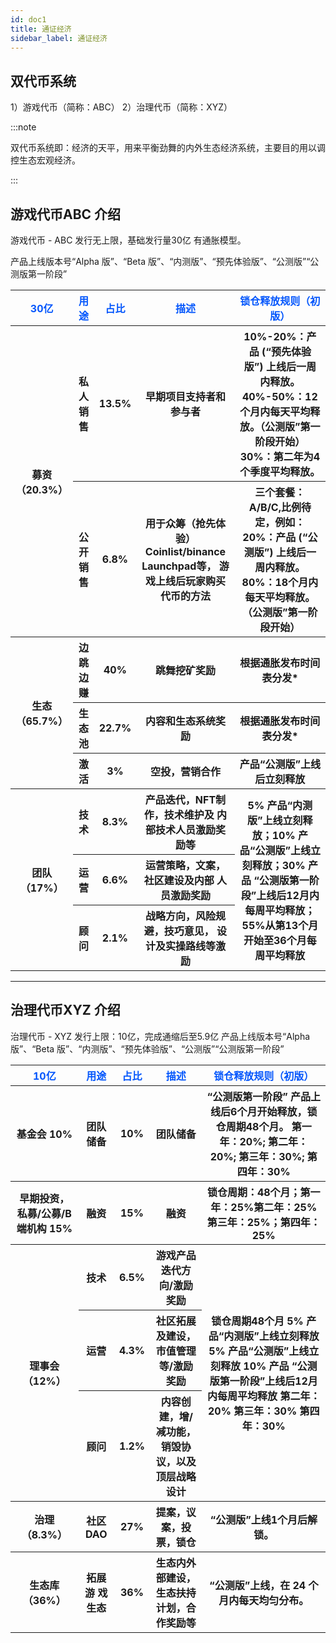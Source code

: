 ```yaml
---
id: doc1
title: 通证经济
sidebar_label: 通证经济
---
```



## 双代币系统

1）游戏代币（简称：ABC）
2）治理代币（简称：XYZ）

:::note

双代币系统即：经济的天平，用来平衡劲舞的内外生态经济系统，主要目的用以调控生态宏观经济。

:::



## 游戏代币ABC 介绍

游戏代币 - ABC
发行无上限，基础发行量30亿
有通胀模型。

产品上线版本号“Alpha 版”、“Beta 版”、“内测版”、“预先体验版”、“公测版”“公测版第一阶段”

<table>

<tr>
<th><font color="#0356fc">30亿</font></th>
<th><font color="#0356fc">用途</font></th>
<th><font color="#0356fc">占比</font></th>
<th><font color="#0356fc">描述</font></th>
<th><font color="#0356fc">锁仓释放规则（初版）</font></th>
</tr>

<tr>
<th rowspan="2">募资（20.3%）</th>
<th>私人销售</th>
<th>13.5%</th>
<th>早期项目支持者和参与者</th>
<th>10%-20%：产品 (“预先体验版”) 上线后一周内释放。 40%-50%：12个月内每天平均释放。（公测版”第一阶段开始） 30%：第二年为4个季度平均释放。</th>
</tr>

<tr>
<th>公开销售</th>
<th>6.8%</th>
<th>用于众筹（抢先体验） Coinlist/binance Launchpad等， 游戏上线后玩家购买代币的方法</th>
<th>三个套餐：A/B/C,比例待定，例如： 20%：产品 (“公测版”) 上线后一周内释放。 80%：18个月内每天平均释放。（公测版”第一阶段开始）</th>
</tr>

<tr>
<th rowspan="3">生态（65.7%）</th>
<th>边跳边赚</th>
<th>40%</th>
<th>跳舞挖矿奖励</th>
<th>根据通胀发布时间表分发*</th>
</tr>

<tr>
<th>生态池</th>
<th>22.7%</th>
<th>内容和生态系统奖励</th>
<th>根据通胀发布时间表分发*</th>
</tr>

<tr>
<th>激活</th>
<th>3%</th>
<th>空投，营销合作</th>
<th>产品“公测版”上线后立刻释放</th>
</tr>

<tr>
<th rowspan="3">团队（17%）</th>
<th>技术</th>
<th>8.3%</th>
<th>产品迭代，NFT制作，技术维护及 内部技术人员激励奖励等</th>
<th rowspan="3">5% 产品“内测版”上线立刻释放；10% 产品“公测版”上线立刻释放；30% 产品 “公测版第一阶段”上线后12月内每周平均释放；55%从第13个月开始至36个月每周平均释放</th>
</tr>

<tr>
<th>运营</th>
<th>6.6%</th>
<th>运营策略，文案，社区建设及内部 人员激励奖励</th>

</tr>

<tr>
<th>顾问</th>
<th>2.1%</th>
<th>战略方向，风险规避，技巧意见， 设计及实操路线等激励	</th>
</tr>

</table>

---

## 治理代币XYZ 介绍

治理代币 - XYZ
发行上限：10亿，完成通缩后至5.9亿
产品上线版本号“Alpha 版”、“Beta 版”、“内测版”、“预先体验版”、“公测版”“公测版第一阶段”

<table>

<tr>
<th><font color="#0356fc">10亿</font></th>
<th><font color="#0356fc">用途</font></th>
<th><font color="#0356fc">占比</font></th>
<th><font color="#0356fc">描述</font></th>
<th><font color="#0356fc">锁仓释放规则（初版）</font></th>
</tr>

<tr>
<th>基金会 10%</th>
<th>团队储备</th>
<th>10%</th>
<th>团队储备</th>
<th>“公测版第一阶段” 产品上线后6个月开始释放，锁仓周期48个月。 第一年：20%; 第二年：20%; 第三年：30%; 第四年：30%</th>
</tr>

<tr>
<th>早期投资， 私募/公募/B端机构 15%</th>
<th>融资</th>
<th>15%</th>
<th>融资</th>
<th>锁仓周期：48个月；第一年：25%第二年：25%第三年：25%；第四年：25%</th>
</tr>

<tr>
<th rowspan="3">理事会（12%）</th>
<th>技术</th>
<th>6.5%</th>
<th>游戏产品迭代方向/激励奖励</th>
<th rowspan="3">锁仓周期48个月 5% 产品“内测版”上线立刻释放 5% 产品“公测版”上线立刻释放 10% 产品 “公测版第一阶段”上线后12月内每周平均释放 第二年：20% 第三年：30% 第四年：30%</th>
</tr>

<tr>
<th>运营</th>
<th>4.3%</th>
<th>社区拓展及建设，市值管理等/激励奖励</th>

</tr>

<tr>
<th>顾问</th>
<th>1.2%</th>
<th>内容创建，增/减功能，销毁协议，以及顶层战略设计</th>

</tr>

<tr>
<th>治理（8.3%）</th>
<th>社区DAO</th>
<th>27%</th>
<th>提案，议案，投票，锁仓</th>
<th>“公测版”上线1个月后解锁。</th>
</tr>

<tr>
<th>生态库（36%）</th>
<th>拓展游 戏生态</th>
<th>36%</th>
<th>生态内外部建设，生态扶持计划，合作奖励等</th>
<th>“公测版”上线，在 24 个月内每天均匀分布。</th>
</tr>

</table>
